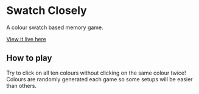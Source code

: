 # Swatch Closely

A colour swatch based memory game.

[View it live here](https://sullivown.github.io/swatch-closely/)

## How to play

Try to click on all ten colours without clicking on the same colour twice!
Colours are randomly generated each game so some setups will be easier than others.
